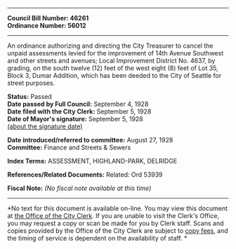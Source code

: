 * * * * *  
  
**Council Bill Number: [](#h0)[](#h2)46261**   
**Ordinance Number: 56012**  
  
* * * * *  
  
An ordinance authorizing and directing the City Treasurer to cancel the unpaid assessments levied for the improvement of 14th Avenue Southwest and other streets and avenues; Local Improvement District No. 4637, by grading, on the south twelve (12) feet of the west eight (8) feet of Lot 35, Block 3, Dumar Addition, which has been deeded to the City of Seattle for street purposes.  
  
**Status:** Passed   
**Date passed by Full Council:** September 4, 1928   
**Date filed with the City Clerk:** September 5, 1928   
**Date of Mayor's signature:** September 5, 1928   
[(about the signature date)](/~public/approvaldate.htm)   
  
  
**Date introduced/referred to committee:** August 27, 1928   
**Committee:** Finance and Streets & Sewers   
  
**Index Terms:** ASSESSMENT, HIGHLAND-PARK, DELRIDGE  
  
**References/Related Documents:** Related: Ord 53939  
  
**Fiscal Note:** *(No fiscal note available at this time)*  
  
* * * * *  
  
*No text for this document is available on-line. You may view this document at [the Office of the City Clerk](http://www.seattle.gov/leg/clerk/contactUs.htm). If you are unable to visit the Clerk's Office, you may request a copy or scan be made for you by Clerk staff. Scans and copies provided by the Office of the City Clerk are subject to [copy fees](http://clerk.seattle.gov/~public/clerkfees.htm), and the timing of service is dependent on the availability of staff. *  
  
  
